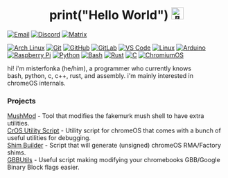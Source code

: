 <h1 align="center">print("Hello World") <img src="https://github.com/wervlad/wervlad/assets/24524555/766d336d-b87d-44ba-807c-c51de2bc6b4d" width="28px" alt="👋"></h1>

[![Email](https://img.shields.io/badge/-misterfonka@gmail.com-black?style=social&logo=Gmail)](mailto:misterfonka@gmail.com)
[![Discord](https://img.shields.io/badge/-@misterfonka-black?style=social&logo=Discord)](https://discord.com/users/871556779455176745)
[![Matrix](https://img.shields.io/badge/-@misterfonka:matrix.org-black?style=social&logo=Matrix)](https://matrix.org)

[![Arch Linux](https://img.shields.io/badge/-Arch%20Linux-white?style=flat&logo=ArchLinux)](https://archlinux.org)
[![Git](https://img.shields.io/badge/-Git-black?style=flat-square&logo=git)](https://git-scm.com)
[![GitHub](https://img.shields.io/badge/-GitHub-181717?style=flat-square&logo=github)](https://github.com)
[![GitLab](https://img.shields.io/badge/-GitLab-FCA121?style=flat-square&logo=gitlab)](https://gitlab.com)
[![VS Code](https://img.shields.io/badge/-VS%20Code-007ACC?style=flat-square&logo=visual-studio-code)](https://code.visualstudio.com)
[![Linux](https://img.shields.io/badge/Linux-black?style=flat-square&logo=linux)](https://linux.org)
[![Arduino](https://img.shields.io/badge/Arduino-black?style=flat-square&logo=arduino)](https://www.arduino.cc)
[![Raspberry Pi](https://img.shields.io/badge/-Raspberry%20Pi-C51A4A?style=flat-square&logo=Raspberry-Pi)](https://www.raspberrypi.com)
[![Python](https://img.shields.io/badge/-Python-black?style=flat-square&logo=Python)](https://www.python.org)
[![Bash](https://img.shields.io/badge/-Bash-white?style=flat-square&logo=Shell)](https://www.gnu.org/software/bash)
[![Rust](https://img.shields.io/badge/-Rust-orange?style=flat-square&logo=Rust)](https://www.rust-lang.org)
[![C](https://img.shields.io/badge/--black?style=flat-square&logo=C)](https://en.wikipedia.org/wiki/C_(programming_language))
[![ChromiumOS](https://img.shields.io/badge/ChromiumOS-white?style=flat-square&logo=google-chrome)](https://www.chromium.org/chromium-os/)

hi! i'm misterfonka (he/him), a programmer who currently knows<br>
bash, python, c, c++, rust, and assembly. i'm mainly interested in<br>
chromeOS internals.

### Projects

[MushMod](https://github.com/misterfonka/MushMod) - Tool that modifies the fakemurk mush shell to have extra utilities.<br>
[CrOS Utility Script](https://github.com/misterfonka/CrOS-Utility-Script) - Utility script for chromeOS that comes with a bunch of useful utilities for debugging.<br>
[Shim Builder](https://github.com/misterfonka/Shim-Builder) - Script that will generate (unsigned) chromeOS RMA/Factory shims.<br>
[GBBUtils](https://github.com/misterfonka/GBBUtils) - Useful script making modifying your chromebooks GBB/Google Binary Block flags easier.
